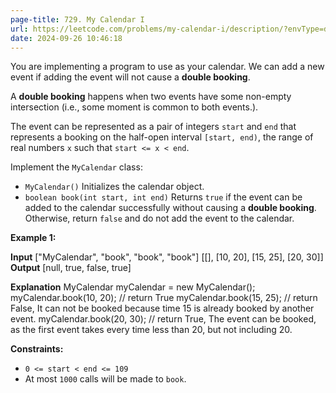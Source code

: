 ```yaml
---
page-title: 729. My Calendar I
url: https://leetcode.com/problems/my-calendar-i/description/?envType=daily-question&envId=2024-09-26
date: 2024-09-26 10:46:18
---
```

You are implementing a program to use as your calendar. We can add a new event if adding the event will not cause a **double booking**.

A **double booking** happens when two events have some non-empty intersection (i.e., some moment is common to both events.).

The event can be represented as a pair of integers `start` and `end` that represents a booking on the half-open interval `[start, end)`, the range of real numbers `x` such that `start <= x < end`.

Implement the `MyCalendar` class:

-   `MyCalendar()` Initializes the calendar object.
-   `boolean book(int start, int end)` Returns `true` if the event can be added to the calendar successfully without causing a **double booking**. Otherwise, return `false` and do not add the event to the calendar.

**Example 1:**

**Input**
\["MyCalendar", "book", "book", "book"\]
\[\[\], \[10, 20\], \[15, 25\], \[20, 30\]\]
**Output**
\[null, true, false, true\]

**Explanation**
MyCalendar myCalendar = new MyCalendar();
myCalendar.book(10, 20); // return True
myCalendar.book(15, 25); // return False, It can not be booked because time 15 is already booked by another event.
myCalendar.book(20, 30); // return True, The event can be booked, as the first event takes every time less than 20, but not including 20.

**Constraints:**

-   `0 <= start < end <= 109`
-   At most `1000` calls will be made to `book`.